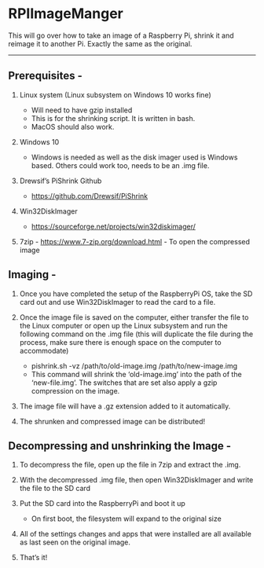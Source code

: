 # RPIImageManger

This will go over how to take an image of a Raspberry Pi, shrink it and reimage it to another Pi. Exactly the same as the original. 

---



## Prerequisites -


1.	Linux system (Linux subsystem on Windows 10 works fine)
    -	Will need to have gzip installed
    -	This is for the shrinking script. It is written in bash.
    -    MacOS should also work.

2.	Windows 10
    -    Windows is needed as well as the disk imager used is Windows based. Others could work too, needs to be an .img file.

3.	Drewsif’s PiShrink Github
    -	https://github.com/Drewsif/PiShrink

4.	Win32DiskImager
    -   https://sourceforge.net/projects/win32diskimager/

5.	7zip
        -   https://www.7-zip.org/download.html
        -   To open the compressed image



## Imaging - 


1.	Once you have completed the setup of the RaspberryPi OS, take the SD card out and use Win32DiskImager to read the card to a file.

2.	Once the image file is saved on the computer, either transfer the file to the Linux computer or open up the Linux subsystem and run the following command on the .img file (this will duplicate the file during the process, make sure there is enough space on the computer to accommodate)
    -	pishrink.sh -vz /path/to/old-image.img /path/to/new-image.img
    -	This command will shrink the ‘old-image.img’ into the path of the ‘new-file.img’. The switches that are set also apply a gzip compression on the image.

3.	The image file will have a .gz extension added to it automatically.

4.	The shrunken and compressed image can be distributed!



## Decompressing and unshrinking the Image - 


1.	To decompress the file, open up the file in 7zip and extract the .img.

2.	With the decompressed .img file, then open Win32DiskImager and write the file to the SD card

3.	Put the SD card into the RaspberryPi and boot it up
    -	On first boot, the filesystem will expand to the original size 

4.	All of the settings changes and apps that were installed are all available as last seen on the original image.

5.	That’s it!


